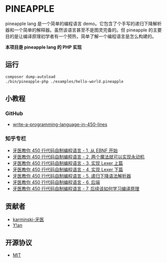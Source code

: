 # PINEAPPLE

pineapple lang 是一个简单的编程语言 demo。它包含了个手写的递归下降解析器和一个简单的解释器。虽然该语言甚至不是图灵完备的。但 pineapple 的主要目的是让编译原理初学者有一个预热，简单了解一个编程语言是怎么构建的。

**本项目是 pineapple lang 的 PHP 实现**

## 运行
```bash
composer dump-autoload
./bin/pineapple-php ./examples/hello-world.pineapple
```

## 小教程

### GitHub
 - [write-a-programming-language-in-450-lines](https://github.com/karminski/write-a-programming-language-in-450-lines)

### 知乎专栏
 - [牙医教你 450 行代码自制编程语言 - 1, 从 EBNF 开始](https://zhuanlan.zhihu.com/p/341405385)
 - [牙医教你 450 行代码自制编程语言 - 2, 两个魔法就可以实现永动机](https://zhuanlan.zhihu.com/p/341532964)
 - [牙医教你 450 行代码自制编程语言 - 3, 实现 Lexer 上篇](https://zhuanlan.zhihu.com/p/341840788)
 - [牙医教你 450 行代码自制编程语言 - 4, 实现 Lexer 下篇](https://zhuanlan.zhihu.com/p/342036670)
 - [牙医教你 450 行代码自制编程语言 - 5, 递归下降语法解析器](https://zhuanlan.zhihu.com/p/342333858)
 - [牙医教你 450 行代码自制编程语言 - 6, 后端](https://zhuanlan.zhihu.com/p/342457860)
 - [牙医教你 450 行代码自制编程语言 - 7, 后续该如何学习编译原理](https://zhuanlan.zhihu.com/p/342982862)

## 贡献者
 - [karminski-牙医](https://github.com/karminski)
 - [Y!an](https://github.com/YianAndCode)

## 开源协议
 - [MIT](LICENSE)
